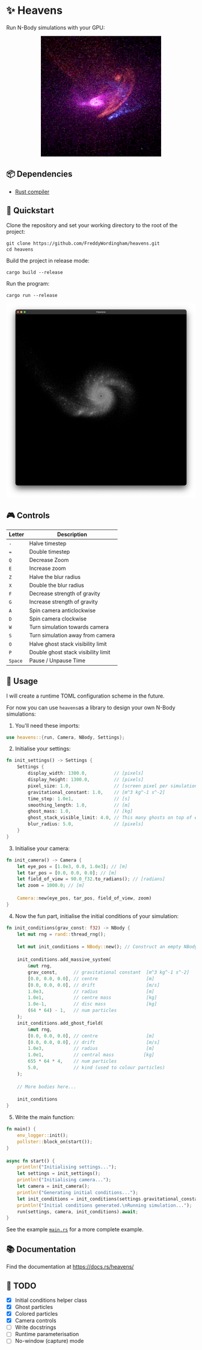# ✨ Heavens

Run N-Body simulations with your GPU:

<p align="center">
  <img src="./resources/movie.gif">
</p>

## 📦 Dependencies

-   [Rust compiler](https://www.rust-lang.org/tools/install)

## 🚀 Quickstart

Clone the repository and set your working directory to the root of the project:

```shell
git clone https://github.com/FreddyWordingham/heavens.git
cd heavens
```

Build the project in release mode:

```shell
cargo build --release
```

Run the program:

```shell
cargo run --release
```

<p align="center">
  <img src="./resources/screenshot.png">
</p>

## 🎮 Controls

| Letter  | Description                         |
| ------- | ----------------------------------- |
| `-`     | Halve timestep                      |
| `=`     | Double timestep                     |
| `Q`     | Decrease Zoom                       |
| `E`     | Increase zoom                       |
| `Z`     | Halve the blur radius               |
| `X`     | Double the blur radius              |
| `F`     | Decrease strength of gravity        |
| `G`     | Increase strength of gravity        |
| `A`     | Spin camera anticlockwise           |
| `D`     | Spin camera clockwise               |
| `W`     | Turn simulation towards camera      |
| `S`     | Turn simulation away from camera    |
| `O`     | Halve ghost stack visibility limit  |
| `P`     | Double ghost stack visibility limit |
| `Space` | Pause / Unpause Time                |

## 📝 Usage

I will create a runtime TOML configuration scheme in the future.

For now you can use `heavens`as a library to design your own N-Body simulations:

1. You'll need these imports:

```rust
use heavens::{run, Camera, NBody, Settings};
```

2. Initialise your settings:

```rust
fn init_settings() -> Settings {
    Settings {
        display_width: 1300.0,          // [pixels]
        display_height: 1300.0,         // [pixels]
        pixel_size: 1.0,                // [screen pixel per simulation pixel]
        gravitational_constant: 1.0,    // [m^3 kg^-1 s^-2]
        time_step: 1.0e1,               // [s]
        smoothing_length: 1.0,          // [m]
        ghost_mass: 1.0,                // [kg]
        ghost_stack_visible_limit: 4.0, // This many ghosts on top of each other will have an alpha of 1.0
        blur_radius: 5.0,               // [pixels]
    }
}
```

3. Initialise your camera:

```rust
fn init_camera() -> Camera {
    let eye_pos = [1.0e3, 0.0, 1.0e3]; // [m]
    let tar_pos = [0.0, 0.0, 0.0]; // [m]
    let field_of_view = 90.0_f32.to_radians(); // [radians]
    let zoom = 1000.0; // [m]

    Camera::new(eye_pos, tar_pos, field_of_view, zoom)
}
```

4. Now the fun part, initialise the initial conditions of your simulation:

```rust
fn init_conditions(grav_const: f32) -> NBody {
    let mut rng = rand::thread_rng();

    let mut init_conditions = NBody::new(); // Construct an empty NBody simulation

    init_conditions.add_massive_system(
        &mut rng,
        grav_const,      // gravitational constant  [m^3 kg^-1 s^-2]
        [0.0, 0.0, 0.0], // centre                  [m]
        [0.0, 0.0, 0.0], // drift                   [m/s]
        1.0e3,           // radius                  [m]
        1.0e1,           // centre mass             [kg]
        1.0e-1,          // disc mass               [kg]
        (64 * 64) - 1,   // num particles
    );
    init_conditions.add_ghost_field(
        &mut rng,
        [0.0, 0.0, 0.0], // centre                  [m]
        [0.0, 0.0, 0.0], // drift                   [m/s]
        1.0e3,           // radius                  [m]
        1.0e1,           // central mass           [kg]
        655 * 64 * 4,    // num particles
        5.0,             // kind (used to colour particles)
    );

    // More bodies here...

    init_conditions
}
```

5. Write the main function:

```rust
fn main() {
    env_logger::init();
    pollster::block_on(start());
}

async fn start() {
    println!("Initialising settings...");
    let settings = init_settings();
    println!("Initialising camera...");
    let camera = init_camera();
    println!("Generating initial conditions...");
    let init_conditions = init_conditions(settings.gravitational_constant);
    println!("Initial conditions generated.\nRunning simulation...");
    run(settings, camera, init_conditions).await;
}
```

See the example [`main.rs`](./src/main.rs) for a more complete example.

## 📚 Documentation

Find the documentation at https://docs.rs/heavens/

## 🌌 TODO

-   [x] Initial conditions helper class
-   [x] Ghost particles
-   [x] Colored particles
-   [x] Camera controls
-   [ ] Write docstrings
-   [ ] Runtime parameterisation
-   [ ] No-window (capture) mode
